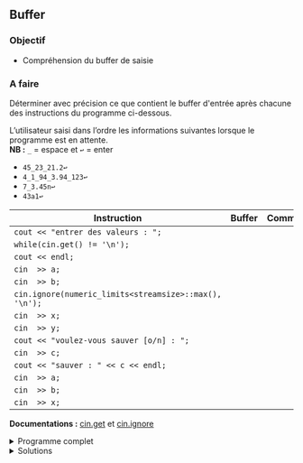 ## Buffer

### Objectif
- Compréhension du buffer de saisie

### A faire
Déterminer avec précision ce que contient le buffer d'entrée après chacune des instructions du programme ci-dessous.

L’utilisateur saisi dans l’ordre les informations suivantes lorsque le programme est en attente.
<br>**NB :** `_`  = espace et `↩︎` = enter

- `45_23_21.2↩︎`
- `4_1_94_3.94_123↩︎`
- `7_3.45n↩︎`
- `43a1↩︎`



| Instruction 	                                       |  Buffer           | Commentaire                              |
|-------------------------------------------------------|-------------------|------------------------------------------|
|`cout << "entrer des valeurs : ";`                     |                   |                                          |
|`while(cin.get() != '\n');`                            |                   |                                          |
|`cout << endl;`                                        |                   |                                          |
|`cin  >> a;`                                           |                   |                                          |
|`cin  >> b;`                                           |                   |                                          |
|`cin.ignore(numeric_limits<streamsize>::max(), '\n');` |                   |                                          |
|`cin  >> x;`                                           |                   |                                          |
|`cin  >> y;`                                           |                   |                                          |
|`cout << "voulez-vous sauver [o/n] : ";`               |                   |                                          |
|`cin  >> c;`                                           |                   |                                          |
|`cout << "sauver : " << c << endl;`                    |                   |                                          |
|`cin  >> a;`                                           |                   |                                          |
|`cin  >> b;`                                           |                   |                                          |
|`cin  >> x;`                                           |                   |                                          |

**Documentations :** [cin.get](https://cplusplus.com/reference/istream/istream/get) et [cin.ignore](https://cplusplus.com/reference/istream/istream/ignore)

<details>
<summary>Programme complet</summary>

~~~cpp
#include <cstdlib>   // EXIT_SUCCESS
#include <cstdio>    // cin.get()
#include <iostream>  // cout et cin
#include <limits>    // numeric_limits<streamsize>::max()

int main() {
   int      a, b;
   double   x, y;
   char     c;
   
   cout << "entrer des valeurs : ";   
   while(cin.get() != '\n');
   cout << endl;
   cin  >> a;
   cin  >> b;
   cin.ignore(numeric_limits<streamsize>::max(), '\n');
   cin  >> x;
   cin  >> y;
   cout << "voulez-vous sauver [o/n] : ";
   cin  >> c;
   cout << "sauver : " << c << endl;
   cin  >> a;
   cin  >> b;
   cin  >> x;

   cout << "presser ENTER pour quitter";
   while(getchar() != EOL);
   return EXIT_SUCCESS;
}
~~~

</details>

<details>
<summary>Solutions</summary>

| Instruction 	                        |  Buffer           | Commentaire                              |
|----------------------------------------|-------------------|------------------------------------------|
|`cout << "entrer des valeurs : ";`      | `∅`               | le buffer d'entrée est initialisé ∅      |
|`while(cin.get() != '\n');`             | `∅`               | les valeurs `45_23_21.2↩︎` sont perdues  |
|`cout << endl;`                         | `∅`               | ne modifie pas le buffer d'entrée        |
|`cin  >> a;`                            | `_1_94_3.94_123↩︎`| `4_1_94_3.94_123↩︎` 4 => a                |
|`cin  >> b;`                            | `_94_3.94_123↩︎`  | `_1_94_3.94_123↩︎` 1 => b                 |
|`cin.ignore(...);`                      | `∅`               | les valeurs `_94_3.94_123↩︎` sont perdues|
|`cin  >> x;`                            | `_3.45n↩︎`        | `7_3.45n↩︎` 7 => x                        |
|`cin  >> y;`                            | `n↩︎`             | `3.45n↩︎` 3.45 => y                       |
|`cout << "voulez-vous sauver [o/n] : ";`| `n↩︎`             | ne modifie pas le buffer d'entrée        |
|`cin  >> c;`                            | `↩︎`              | `n↩︎` 'n' => c                            |
|`cout << "sauver : " << c << endl;`     | `↩︎`              | ne modifie pas le buffer d'entrée        |
|`cin  >> a;`                            | `a1↩︎`            | `43a1↩︎` 43 => a                          |
|`cin  >> b;`                            | `a1↩︎`            | 'a' pas un `int` => plante le flux       |
|`cin  >> x;`                            | `a1↩︎`            | le flux est planté, passe tout droit     |

### Conclusions

1. le buffer ne peut pas être traité s'il est vide (lu, traité, ...)
1. lorsque le buffer est vide, une lecture met l'exécution du programme en pause jusqu'à la saisie de valeur(s) suivi de ENTER `↩︎`
1. les espaces précédants une valeurs numériques sont consommés
1. la lecture s'arrête dès la rencontre d'un caractère incompatible avec le type considéré (12 345 => 12, 345 et 1a2 => 1, 'a', 2)
1. les valeurs non consommées restent dans le flux (dans cet exemple : lecture de 'n' dans c)
1. une valeur incompatible avec l'opérateur de flux (ex 'a' => int) fait planter le flux, ce qui ne déclanche pas d'erreur
1. lorsque le flux est planté, les lectures sont ignorées (le flux n'est pas utilisable, ni même pour vider le flux)
1. une bonne habitude est de **vider le flux après utilisation**<br>typiquement avec `cin.ignore(numeric_limits<streamsize>::max(), '\n');`

</details>

